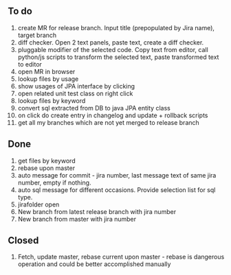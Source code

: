
## To do
1. create MR for release branch. Input title (prepopulated by Jira name), target branch 
1. diff checker. Open 2 text panels, paste text, create a diff checker.
1. pluggable modifier of the selected code. Copy text from editor, call python/js scripts to transform the selected text, paste transformed text to editor
1. open MR in browser
1. lookup files by usage
1. show usages of JPA interface by clicking 
1. open related unit test class on right click
1. lookup files by keyword
1. convert sql extracted from DB to java JPA entity class
1. on click do create entry in changelog and update + rollback scripts
1. get all my branches which are not yet merged to release branch

## Done
1. get files by keyword
1. rebase upon master
1. auto message for commit - jira number, last message text of same jira number, empty if nothing.
1. auto sql message for different occasions. Provide selection list for sql type.
1. jirafolder open
1. New branch from latest release branch with jira number
1. New branch from master with jira number

## Closed
1. Fetch, update master, rebase current upon master - rebase is dangerous operation and could be better accomplished manually